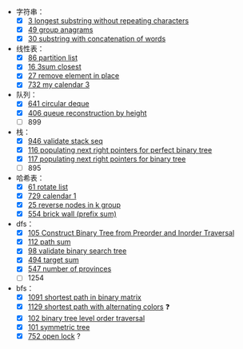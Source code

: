- 字符串：
  - [x] [3 longest substring without repeating characters](./leetcode/003-longest-substr-uniq-char.ts)
  - [x] [49 group anagrams](./leetcode/049-group-anagrams.ts)
  - [x] [30 substring with concatenation of words](./leetcode/030-substring-with-concatenation-of-words.ts)
- 线性表：
  - [x] [86 partition list](./leetcode/086-partition-list.ts)
  - [x] [16 3sum closest](./leetcode/016-3sum-closest.ts)
  - [x] [27 remove element in place](./leetcode/027-remove-element-in-place.ts)
  - [x] [732 my calendar 3](./leetcode/732-my-calendar-3.tss)
- 队列：
  - [x] [641 circular deque](./leetcode/641-circular-deque.ts)
  - [x] [406 queue reconstruction by height](./leetcode/406-queue-reconstruction-by-height.ts)
  - [ ] 899
- 栈：
  - [x] [946 validate stack seq](./leetcode/946-validate-stack-sequences.ts)
  - [x] [116 populating next right pointers for perfect binary tree](./leetcode/116-populating-next-right-pointers.ts)
  - [x] [117 populating next right pointers for binary tree](./leetcode/117-populating-next-right-pointers-2.ts)
  - [ ] 895
- 哈希表：
  - [x] [61 rotate list](./leetcode/061-rotate-list.ts)
  - [x] [729 calendar 1](./leetcode/729-my-calendar-1.ts)
  - [x] [25 reverse nodes in k group](./leetcode/025-reverse-nodes-in-k-group.ts)
  - [x] [554 brick wall (prefix sum)](./leetcode/554-brick-wall.ts)
- dfs：
  - [x] [105 Construct Binary Tree from Preorder and Inorder Traversal](./leetcode/105-build-tree-from-preorder-inorder-traversal.ts)
  - [x] [112 path sum](./leetcode/112-path-sum.ts)
  - [x] [98 validate binary search tree](./leetcode/098-validate-binary-search-tree.ts)
  - [x] [494 target sum](./leetcode/494-target-sum.ts)
  - [x] [547 number of provinces](./leetcode/547-number-of-provinces.ts)
  - [ ] 1254
- bfs：
  - [x] [1091 shortest path in binary matrix](./leetcode/1091-shortest-path-in-binary-matrix.ts)
  - [x] [1129 shortest path with alternating colors](./leetcode/1129-shortest-path-with-alternating-colors.ts) ❓
  - [x] [102 binary tree level order traversal](./leetcode/102-binary-tree-level-order-traversal.ts)
  - [x] [101 symmetric tree](./leetcode/101-symmetric-tree.ts)
  - [x] [752 open lock](./leetcode/752-open-lock.ts) ?

